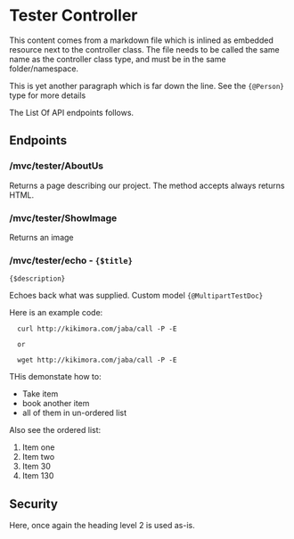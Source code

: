 ﻿# Tester Controller
This content comes from a markdown file which is inlined as embedded resource next to the controller class.
The file needs to be called the same name as the controller class type, and must be in the same folder/namespace.



This is yet another paragraph which is far down the line. See the `{@Person}` type for more details

The List Of API endpoints follows.
## Endpoints

### /mvc/tester/AboutUs
Returns a page describing our project. The method accepts always returns HTML.

### /mvc/tester/ShowImage
Returns an image

### /mvc/tester/echo - `{$title}`
`{$description}`

Echoes back what was supplied. Custom model `{@MultipartTestDoc}`

Here is an example code:
```
  curl http://kikimora.com/jaba/call -P -E

  or

  wget http://kikimora.com/jaba/call -P -E
```
THis demonstate how to:
- Take item
- book another item 
- all of them in un-ordered list

Also see the ordered list:
1. Item one
2. Item two
30. Item 30
130. Item 130   

## Security
Here, once again the heading level 2 is used as-is.

